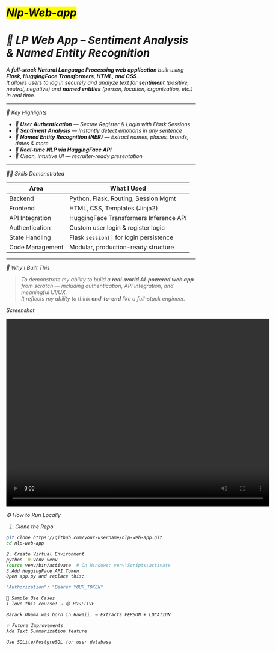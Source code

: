  <h1><mark> <i> Nlp-Web-app <i> <mark></h1>

<h1>🧠 LP Web App – Sentiment Analysis & Named Entity Recognition</h1>

A **full-stack Natural Language Processing web application** built using **Flask, HuggingFace Transformers, HTML, and CSS**.  
It allows users to log in securely and analyze text for **sentiment** (positive, neutral, negative) and **named entities** (person, location, organization, etc.) in real time.

---

🚀 Key Highlights

- 🔐 **User Authentication** — Secure Register & Login with Flask Sessions
- 💬 **Sentiment Analysis** — Instantly detect emotions in any sentence
- 🧠 **Named Entity Recognition (NER)** — Extract names, places, brands, dates & more
- 📡 **Real-time NLP via HuggingFace API**
- 🎯 Clean, intuitive UI — recruiter-ready presentation

---

👨‍💻 Skills Demonstrated

| Area              | What I Used                            |
|-------------------|-----------------------------------------|
| Backend           | Python, Flask, Routing, Session Mgmt    |
| Frontend          | HTML, CSS, Templates (Jinja2)           |
| API Integration   | HuggingFace Transformers Inference API  |
| Authentication    | Custom user login & register logic      |
| State Handling    | Flask `session[]` for login persistence |
| Code Management   | Modular, production-ready structure     |

---

🎯 Why I Built This

> To demonstrate my ability to build a **real-world AI-powered web app** from scratch — including authentication, API integration, and meaningful UI/UX.  
It reflects my ability to think **end-to-end** like a full-stack engineer.

Screenshot 

<video src=https://github.com/user-attachments/assets/ba15aff3-89e6-4c79-95f8-68978d5ef261 controls autoplay  height ="500px" width="700px">Coudnt load Thsi Time<


⚙️ How to Run Locally

1. Clone the Repo

```bash
git clone https://github.com/your-username/nlp-web-app.git
cd nlp-web-app

2. Create Virtual Environment
python -m venv venv
source venv/bin/activate  # On Windows: venv\Scripts\activate
3.Add HuggingFace API Token
Open app.py and replace this:

"Authorization": "Bearer YOUR_TOKEN"

💬 Sample Use Cases
I love this course! → 😊 POSITIVE

Barack Obama was born in Hawaii. → Extracts PERSON + LOCATION

💡 Future Improvements
Add Text Summarization feature

Use SQLite/PostgreSQL for user database
